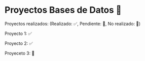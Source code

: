 # Proyectos Bases de Datos :moyai:
Proyectos realizados: (Realizado: :white_check_mark:, Pendiente: :large_orange_diamond:, No realizado: :red_circle:)

Proyecto 1: :white_check_mark:

Proyecto 2: :white_check_mark:

Proyeceto 3: :red_circle:
